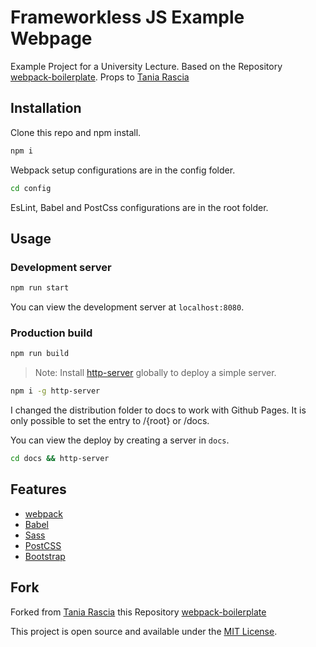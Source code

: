 # Frameworkless JS Example Webpage

Example Project for a University Lecture. Based on the Repository [webpack-boilerplate](https://github.com/taniarascia/webpack-boilerplate). Props to [Tania Rascia](https://www.taniarascia.com)

## Installation

Clone this repo and npm install.

```bash
npm i
```

Webpack setup configurations are in the config folder.
```bash
cd config
```
EsLint, Babel and PostCss configurations are in the root folder.

## Usage

### Development server

```bash
npm run start
```

You can view the development server at `localhost:8080`.

### Production build

```bash
npm run build
```

> Note: Install [http-server](https://www.npmjs.com/package/http-server) globally to deploy a simple server.

```bash
npm i -g http-server
```
I changed the distribution folder to docs to work with Github Pages. It is only possible to set the entry to /{root} or /docs.

You can view the deploy by creating a server in `docs`. 
```bash
cd docs && http-server
```

## Features

- [webpack](https://webpack.js.org/)
- [Babel](https://babeljs.io/)
- [Sass](https://sass-lang.com/)
- [PostCSS](https://postcss.org/)
- [Bootstrap](https://getbootstrap.com/)

## Fork

Forked from 
[Tania Rascia](https://www.taniarascia.com) this Repository
[webpack-boilerplate](https://github.com/taniarascia/webpack-boilerplate)

This project is open source and available under the [MIT License](LICENSE).

